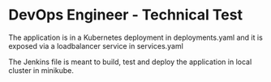 # DevOps Engineer - Technical Test	

The application is in a Kubernetes deployment in deployments.yaml and
it is exposed via a loadbalancer service in services.yaml

The Jenkins file is meant to build, test and deploy the application in local cluster
in minikube.